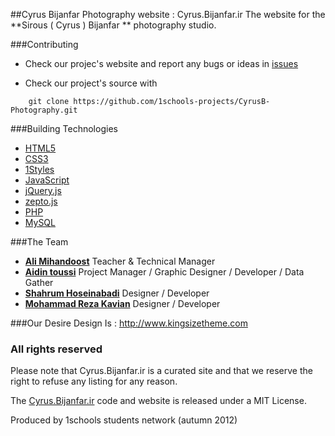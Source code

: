 ##Cyrus Bijanfar Photography website : Cyrus.Bijanfar.ir
The website for the **Sirous ( Cyrus ) Bijanfar ** photography studio.


###Contributing

* Check our projec's website and report any bugs or ideas in [issues](https://github.com/1schools-projects/CyrusB-Photography/issues)

* Check our project's source with
```
    git clone https://github.com/1schools-projects/CyrusB-Photography.git
```


###Building Technologies
* [HTML5](http://ali.md/wiki/html5)
* [CSS3](http://ali.md/css3ref)
* [1Styles](http://ali.md/1styles)
* [JavaScript](http://ali.md/wiki/javascript)
* [jQuery.js](http://ali.md/jquery.js)
* [zepto.js](http://zeptojs.com/)
* [PHP](http://ali.md/php/)
* [MySQL](http://ali.md/wiki/mysql)


###The Team
* [**Ali Mihandoost**](http://github.com/Alimd) Teacher  & Technical Manager
* [**Aidin toussi**](http://github.com/Aidin-toussi) Project Manager / Graphic Designer / Developer / Data Gather
* [**Shahrum Hoseinabadi**](https://github.com/Shahrum) Designer / Developer
* [**Mohammad Reza Kavian**](https://github.com/MKDesign) Designer / Developer

###Our Desire Design Is : http://www.kingsizetheme.com

### All rights reserved ###
Please note that Cyrus.Bijanfar.ir is a curated site and that we reserve the right to refuse any listing for any reason.

The [Cyrus.Bijanfar.ir](http://Cyrus.Bijanfar.ir) code and website is released under a MIT License.

Produced by 1schools students network (autumn 2012)
